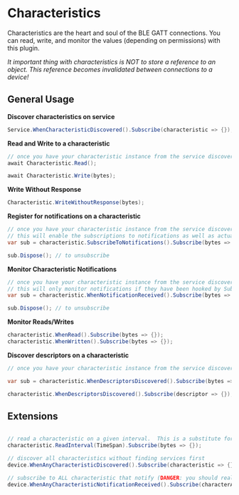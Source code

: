 # Characteristics

Characteristics are the heart and soul of the BLE GATT connections.  You can read, write, and monitor the values (depending on permissions) with this plugin.

_It important thing with characteristics is NOT to store a reference to an object.  This reference becomes invalidated between connections to a device!_

## General Usage

**Discover characteristics on service**
```csharp
Service.WhenCharacteristicDiscovered().Subscribe(characteristic => {});
```

**Read and Write to a characteristic**
```csharp
// once you have your characteristic instance from the service discovery
await Characteristic.Read();

await Characteristic.Write(bytes);
```

**Write Without Response**
```csharp
Characteristic.WriteWithoutResponse(bytes);
```

**Register for notifications on a characteristic**
```csharp
// once you have your characteristic instance from the service discovery
// this will enable the subscriptions to notifications as well as actually hook to the event
var sub = characteristic.SubscribeToNotifications().Subscribe(bytes => {});

sub.Dispose(); // to unsubscribe
```

**Monitor Characteristic Notifications**
```csharp
// once you have your characteristic instance from the service discovery
// this will only monitor notifications if they have been hooked by SubscribeToNotifications();
var sub = characteristic.WhenNotificationReceived().Subscribe(bytes => {});

sub.Dispose(); // to unsubscribe
```

**Monitor Reads/Writes**
```csharp
characteristic.WhenRead().Subscribe(bytes => {});
characteristic.WhenWritten().Subscribe(bytes => {});
```

**Discover descriptors on a characteristic**
```csharp
// once you have your characteristic instance from the service discovery.

var sub = characteristic.WhenDescriptorsDiscovered().Subscribe(bytes => {});

characteristic.WhenDescriptorsDiscovered().Subscribe(descriptor => {});
```

## Extensions

```csharp

// read a characteristic on a given interval.  This is a substitute for SubscribeToNotifications()
characteristic.ReadInterval(TimeSpan).Subscribe(bytes => {});

// discover all characteristics without finding services first
device.WhenAnyCharacteristicDiscovered().Subscribe(characteristic => {});

// subscribe to ALL characteristic that notify (DANGER: you should really pick out your characteristics)
device.WhenAnyCharacteristicNotificationReceived().Subscribe(characterArgs => {});